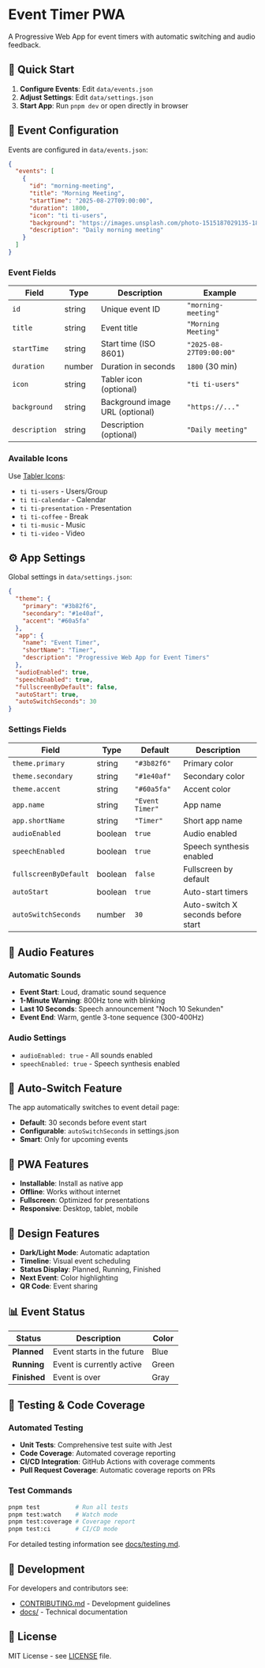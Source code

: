# Event Timer PWA

A Progressive Web App for event timers with automatic switching and audio feedback.

## 🚀 Quick Start

1. **Configure Events**: Edit `data/events.json`
2. **Adjust Settings**: Edit `data/settings.json`
3. **Start App**: Run `pnpm dev` or open directly in browser

## 📝 Event Configuration

Events are configured in `data/events.json`:

```json
{
  "events": [
    {
      "id": "morning-meeting",
      "title": "Morning Meeting",
      "startTime": "2025-08-27T09:00:00",
      "duration": 1800,
      "icon": "ti ti-users",
      "background": "https://images.unsplash.com/photo-1515187029135-18ee286d815b?w=1920&h=1080&fit=crop",
      "description": "Daily morning meeting"
    }
  ]
}
```

### Event Fields

| Field | Type | Description | Example |
|-------|------|-------------|---------|
| `id` | string | Unique event ID | `"morning-meeting"` |
| `title` | string | Event title | `"Morning Meeting"` |
| `startTime` | string | Start time (ISO 8601) | `"2025-08-27T09:00:00"` |
| `duration` | number | Duration in seconds | `1800` (30 min) |
| `icon` | string | Tabler icon (optional) | `"ti ti-users"` |
| `background` | string | Background image URL (optional) | `"https://..."` |
| `description` | string | Description (optional) | `"Daily meeting"` |

### Available Icons

Use [Tabler Icons](https://tabler-icons.io/):
- `ti ti-users` - Users/Group
- `ti ti-calendar` - Calendar
- `ti ti-presentation` - Presentation
- `ti ti-coffee` - Break
- `ti ti-music` - Music
- `ti ti-video` - Video

## ⚙️ App Settings

Global settings in `data/settings.json`:

```json
{
  "theme": {
    "primary": "#3b82f6",
    "secondary": "#1e40af",
    "accent": "#60a5fa"
  },
  "app": {
    "name": "Event Timer",
    "shortName": "Timer",
    "description": "Progressive Web App for Event Timers"
  },
  "audioEnabled": true,
  "speechEnabled": true,
  "fullscreenByDefault": false,
  "autoStart": true,
  "autoSwitchSeconds": 30
}
```

### Settings Fields

| Field | Type | Default | Description |
|-------|------|---------|-------------|
| `theme.primary` | string | `"#3b82f6"` | Primary color |
| `theme.secondary` | string | `"#1e40af"` | Secondary color |
| `theme.accent` | string | `"#60a5fa"` | Accent color |
| `app.name` | string | `"Event Timer"` | App name |
| `app.shortName` | string | `"Timer"` | Short app name |
| `audioEnabled` | boolean | `true` | Audio enabled |
| `speechEnabled` | boolean | `true` | Speech synthesis enabled |
| `fullscreenByDefault` | boolean | `false` | Fullscreen by default |
| `autoStart` | boolean | `true` | Auto-start timers |
| `autoSwitchSeconds` | number | `30` | Auto-switch X seconds before start |

## 🎵 Audio Features

### Automatic Sounds
- **Event Start**: Loud, dramatic sound sequence
- **1-Minute Warning**: 800Hz tone with blinking
- **Last 10 Seconds**: Speech announcement "Noch 10 Sekunden"
- **Event End**: Warm, gentle 3-tone sequence (300-400Hz)

### Audio Settings
- `audioEnabled: true` - All sounds enabled
- `speechEnabled: true` - Speech synthesis enabled

## 🔄 Auto-Switch Feature

The app automatically switches to event detail page:
- **Default**: 30 seconds before event start
- **Configurable**: `autoSwitchSeconds` in settings.json
- **Smart**: Only for upcoming events

## 📱 PWA Features

- **Installable**: Install as native app
- **Offline**: Works without internet
- **Fullscreen**: Optimized for presentations
- **Responsive**: Desktop, tablet, mobile

## 🎨 Design Features

- **Dark/Light Mode**: Automatic adaptation
- **Timeline**: Visual event scheduling
- **Status Display**: Planned, Running, Finished
- **Next Event**: Color highlighting
- **QR Code**: Event sharing

## 📊 Event Status

| Status | Description | Color |
|--------|-------------|-------|
| **Planned** | Event starts in the future | Blue |
| **Running** | Event is currently active | Green |
| **Finished** | Event is over | Gray |

## 🧪 Testing & Code Coverage

### Automated Testing
- **Unit Tests**: Comprehensive test suite with Jest
- **Code Coverage**: Automated coverage reporting
- **CI/CD Integration**: GitHub Actions with coverage comments
- **Pull Request Coverage**: Automatic coverage reports on PRs

### Test Commands
```bash
pnpm test          # Run all tests
pnpm test:watch    # Watch mode
pnpm test:coverage # Coverage report
pnpm test:ci       # CI/CD mode
```

For detailed testing information see [docs/testing.md](docs/testing.md).

## 🔧 Development

For developers and contributors see:
- [CONTRIBUTING.md](CONTRIBUTING.md) - Development guidelines
- [docs/](docs/) - Technical documentation

## 📄 License

MIT License - see [LICENSE](LICENSE) file.
